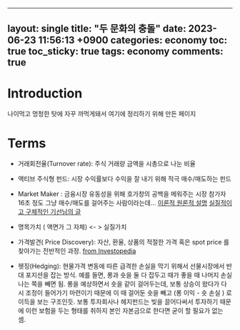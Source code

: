 ______________________________________________________________________

## layout: single title:  "두 문화의 충돌" date:   2023-06-23 11:56:13 +0900 categories: economy toc: true toc_sticky: true tags: economy comments: true

# Introduction

나이먹고 멍청한 탓에 자꾸 까먹게돼서 여기에 정리하기 위해 만든 페이지

# Terms

- 거래회전율(Turnover rate): 주식 거래량 금액을 시총으로 나눈 비율

- 액티브 주식형 펀드: 시장 수익률보다 수익을 잘 내기 위해 적극 매수/매도하는 펀드

- Market Maker : 금융시장 유동성을 위해 호가창의 공백을 메워주는 시장 참가자
  16초 정도 그냥 매수/매도를 걸어주는 사람이라는데...
  [이론적 원론적 설명](https://b2broker.com/ko/news/market-maker-what-is-it-and-how-does-it-work/)
  [실질적이고 구체적인 기선님의 글](https://brunch.co.kr/@kisunyoon/50)

- 명목가치 ( 액면가 그 자체) \<- > 실질가치

- 가격발견( Price Discovery): 자산, 환율, 상품의 적절한 가격 혹은 spot price 를 찾아가는 전반적인 과정. [from Investopedia](https://www.investopedia.com/terms/p/pricediscovery.asp)

- 헷징(Hedging): 현물가격 변동에 따른 급격한 손실을 막기 위해서 선물시장에서 반대 포지션을 잡는 방식. 예를 들면, 롱과 숏을 둘 다 잡두고 때가 좋을 때 나머지 손실나는 쪽을 빼면 됨. 롱을 예상하면서 숏을 같이 걸어두는데, 보통 상승이 왔다가 다시 조정이 들어가기 마련이기 때문에 이 때 걸어둔 숏을 빼고 (롱 이익 - 숏 손실 ) 로 이득을 보는 구조인듯. 보통 투자회사나 헤지펀드는 빚을 끌어다써서 투자하기 때문에 이런 보험을 두는 형태를 취하지 본인 자본금으로 한다면 굳이 할 필요가 없는 셈.
